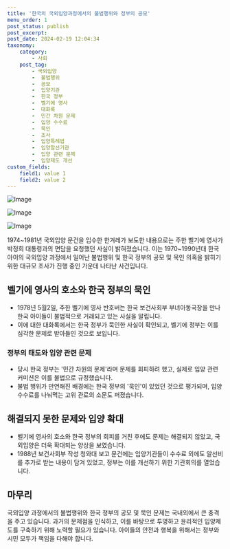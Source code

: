 ```yaml
---
title: '한국의 국외입양과정에서의 불법행위와 정부의 공모'
menu_order: 1
post_status: publish
post_excerpt: 
post_date: 2024-02-19 12:04:34
taxonomy:
    category:
        - 사회
    post_tag:
        - 국외입양
        -  불법행위
        -  공모
        -  입양기관
        -  한국 정부
        -  벨기에 영사
        -  대화록
        -  민간 차원 문제
        -  입양 수수료
        -  묵인
        -  조사
        -  입양특례법
        -  입양알선기관
        -  입양 관련 문제
        -  입양제도 개선
custom_fields:
    field1: value 1
    field2: value 2
---
```


![Image](https://imgnews.pstatic.net/image/028/2024/02/13/0002676604_001_20240213071501074.jpg?type=w647)

![Image](https://imgnews.pstatic.net/image/028/2024/02/13/0002676604_002_20240213071501221.jpg?type=w647)

![Image](https://imgnews.pstatic.net/image/028/2024/02/13/0002676604_003_20240213071501245.jpg?type=w647)

1974~1981년 국외입양 문건을 입수한 한겨레가 보도한 내용으로는 주한 벨기에 영사가 박정희 대통령과의 면담을 요청했던 사실이 밝혀졌습니다. 이는 1970~1990년대 한국 아이의 국외입양 과정에서 일어난 불법행위 및 한국 정부의 공모 및 묵인 의혹을 밝히기 위한 대규모 조사가 진행 중인 가운데 나타난 사건입니다.
## 벨기에 영사의 호소와 한국 정부의 묵인
- 1978년 5월2일, 주한 벨기에 영사 반호버는 한국 보건사회부 부녀아동국장을 만나 한국 아이들이 불법적으로 거래되고 있는 사실을 알립니다.
- 이에 대한 대화록에서는 한국 정부가 묵인한 사실이 확인되고, 벨기에 정부는 이를 심각한 문제로 받아들인 것으로 보입니다.
### 정부의 태도와 입양 관련 문제
- 당시 한국 정부는 '민간 차원의 문제'라며 문제를 회피하려 했고, 실제로 입양 관련 커미션은 이를 불법으로 규정했습니다.
- 불법 행위가 만연해진 배경에는 한국 정부의 '묵인'이 있었던 것으로 평가되며, 입양 수수료를 나눠먹는 고위 관료의 소문도 퍼졌습니다.
## 해결되지 못한 문제와 입양 확대
- 벨기에 영사의 호소와 한국 정부의 회피를 거친 후에도 문제는 해결되지 않았고, 국외입양은 더욱 확대되는 양상을 보였습니다.
- 1988년 보건사회부 작성 청와대 보고 문건에는 입양기관들이 수수료 외에도 알선비를 추가로 받는 내용이 담겨 있었고, 정부는 이를 개선하기 위한 기관회의를 열었습니다.
## 마무리
국외입양 과정에서의 불법행위와 한국 정부의 공모 및 묵인 문제는 국내외에서 큰 충격을 주고 있습니다. 과거의 문제점을 인식하고, 이를 바탕으로 투명하고 윤리적인 입양제도를 구축하기 위해 노력할 필요가 있습니다. 아이들의 안전과 행복을 위해서는 정부와 시민 모두가 책임을 다해야 합니다.
